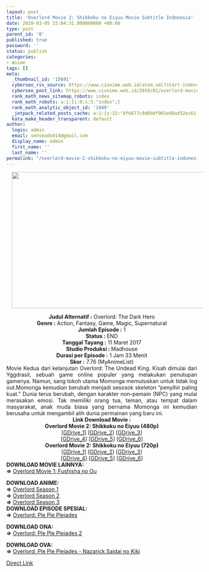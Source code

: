 ```yaml
---
layout: post
title: 'Overlord Movie 2: Shikkoku no Eiyuu Movie Subtitle Indonesia'
date: 2020-03-05 15:04:31.000000000 +00:00
type: post
parent_id: '0'
published: true
password: ''
status: publish
categories:
- Anime
tags: []
meta:
  _thumbnail_id: '15691'
  cyberseo_rss_source: https://www.ciunime.web.id/atom.xml?start-index=3301&max-results=150
  cyberseo_post_link: https://www.ciunime.web.id/2019/01/overlord-movie-2-shikkoku-no-eiyuu.html
  rank_math_news_sitemap_robots: index
  rank_math_robots: a:1:{i:0;s:5:"index";}
  rank_math_analytic_object_id: '1949'
  _jetpack_related_posts_cache: a:1:{s:32:"8f6677c9d6b0f903e98ad32ec61f8deb";a:2:{s:7:"expires";i:1658086303;s:7:"payload";a:3:{i:0;a:1:{s:2:"id";i:27332;}i:1;a:1:{s:2:"id";i:27334;}i:2;a:1:{s:2:"id";i:27336;}}}}
  kata_make_header_transparent: default
author:
  login: admin
  email: senseads014@gmail.com
  display_name: admin
  first_name: ''
  last_name: ''
permalink: "/overlord-movie-2-shikkoku-no-eiyuu-movie-subtitle-indonesia/"
---
```

<div class="separator" style="clear: both; text-align: center;"><a href="https://1.bp.blogspot.com/-ksgwWiF2JCs/XE7cLzuhVJI/AAAAAAAAIzM/ctw82ewvVGMqFxe7merjkmIIyqfbbGpuACPcBGAYYCw/s1600/Overlord%2BMovie%2B2%2B-%2BShikkoku%2Bno%2BEiyuu.jpg" imageanchor="1" style="margin-left: 1em; margin-right: 1em;"><img border="0" data-original-height="720" data-original-width="1280" height="360" src="{{ site.baseurl }}/assets/2020/03/Overlord%2BMovie%2B2%2B-%2BShikkoku%2Bno%2BEiyuu.jpg" width="640" /></a></div>
<p>
<div style="text-align: center;"><b>Judul</b><b><b> Alternatif</b> :</b> Overlord: The Dark Hero</div>
<div style="text-align: center;"><b><b>Genre :</b></b> Action, Fantasy, Game, Magic, Supernatural</div>
<div style="text-align: center;"><b>Jumlah Episode :</b> 1<br /><b>Status :&nbsp;</b>END<br /><b>Tanggal Tayang :</b> 11 Maret 2017<br /><b>Studio Produksi : </b>Madhouse<br /><b>Durasi per Episode :</b> 1 Jam 33 Menit</div>
<div style="text-align: center;"><b>Skor :</b> 7.76 (MyAnimeList)</div>
<div style="text-align: center;"></div>
<div style="text-align: justify;">Movie Kedua dari kelanjutan Overlord: The Undead King. Kisah dimulai dari Yggdrasil, sebuah game online populer yang melakukan penutupan gamenya. Namun, sang tokoh utama Momonga memutuskan untuk tidak log out.Momonga kemudian berubah menjadi sesosok skeleton “penyihir paling kuat.” Dunia terus berubah, dengan karakter non–pemain (NPC) yang mulai merasakan emosi. Tak memiliki orang tua, teman, atau tempat dalam masyarakat, anak muda biasa yang bernama Momonga ini kemudian berusaha untuk mengambil alih dunia permainan yang baru ini.</div>
<div style="text-align: justify;"></div>
<div style="text-align: justify;"></div>
<div style="text-align: center;"><b>Link Download Movie :</b></div>
<div style="text-align: center;"></div>
<div style="text-align: center;"><b>Overlord Movie 2: Shikkoku no Eiyuu (480p)</b><br />[<a href="https://docs.google.com/uc?id=173-uA0QyM8uZNnwvzuXaK44ljVuFsWRz" target="_blank" rel="noopener">GDrive_1</a>] [<a href="https://drive.google.com/uc?export=download&amp;id=1syH9NIuzp4_EOV5bMnu4pdxs07sum1mX" target="_blank" rel="noopener">GDrive_2</a>] [<a href="https://drive.google.com/uc?export=download&amp;id=1F7PpYuoea6ecO9R7PmOVkYDcBXhjPp0k" target="_blank" rel="noopener">GDrive_3</a>]<br />[<a href="https://drive.google.com/uc?export=download&amp;id=1K9e5O8GgNWUs7Dn1QFst8LZbfwZgcu2p" target="_blank" rel="noopener">GDrive_4</a>] [<a href="https://drive.google.com/uc?export=download&amp;id=1c3GC5xhZVVPjRTs6UEBg6T4ZtI988RoX" target="_blank" rel="noopener">GDrive_5</a>] [<a href="https://drive.google.com/uc?export=download&amp;id=1PocDBCIXVBuumQ3V5I508VoytsPg4q2g" target="_blank" rel="noopener">GDrive_6</a>]</div>
<div style="text-align: center;"><b>Overlord Movie 2: Shikkoku no Eiyuu (720p)</b><br />[<a href="https://docs.google.com/uc?id=1Yf1elpYBZum9PPAZvHp1P3HnHtOw_bcK" target="_blank" rel="noopener">GDrive_1</a>] [<a href="https://drive.google.com/uc?export=download&amp;id=1Cbomw_OYL0BHJ3S1c1WdyiMWa7xmt5D7" target="_blank" rel="noopener">GDrive_2</a>] [<a href="https://drive.google.com/uc?export=download&amp;id=1boJzFbzUub6_ZuGZdVueKTv9E5XdXyt9" target="_blank" rel="noopener">GDrive_3</a>]<br />[<a href="https://drive.google.com/uc?export=download&amp;id=1VP8z8w3LLNAh29bbAoMCNtmrHwu7JZK4" target="_blank" rel="noopener">GDrive_4</a>] [<a href="https://drive.google.com/uc?export=download&amp;id=1AeKYUTjwB_nl-PgQt_2h7t51-z4GXk0P" target="_blank" rel="noopener">GDrive_5</a>] [<a href="https://drive.google.com/uc?export=download&amp;id=1f28137Z09Eai2Kq2HtX85BsBMBoUV5r3" target="_blank" rel="noopener">GDrive_6</a>]
<div style="text-align: left;"></div>
<div style="text-align: center;">
<div style="text-align: justify;">
<div style="text-align: justify;"><b>DOWNLOAD MOVIE LAINNYA:</b></div>
<div style="text-align: justify;"><b>=&gt;</b>&nbsp;<a href="https://www.ciunime.web.id/2019/01/overlord-movie-1-fushisha-no-ou-movie.html" target="_blank" rel="noopener">Overlord Movie 1: Fushisha no Ou</a></p>
<div style="text-align: justify;"><b>DOWNLOAD ANIME:</b></div>
<div style="text-align: justify;">
<div style="text-align: justify;"><b>=&gt;</b>&nbsp;<a href="https://www.ciunime.web.id/2018/09/overlord-season-1-episode-01-13-end.html" target="_blank" rel="noopener">Overlord Season 1</a></div>
<div style="text-align: justify;"><b>=&gt;</b>&nbsp;<a href="https://www.ciunime.web.id/2018/09/overlord-season-2-episode-01-13-end.html" target="_blank" rel="noopener">Overlord Season 2</a></div>
<div style="text-align: justify;"><b>=&gt;</b>&nbsp;<a href="https://www.ciunime.web.id/2018/11/overlord-season-3-episode-01-13-end.html" target="_blank" rel="noopener">Overlord Season 3</a></div>
</div>
<div style="text-align: justify;"></div>
<div style="text-align: justify;"></div>
</div>
</div>
</div>
<div style="text-align: justify;">
<div style="text-align: justify;">
<div style="text-align: justify;">
<div style="text-align: justify;"><b>DOWNLOAD EPISODE SPESIAL:</b></div>
<div style="text-align: justify;"><b>=&gt;</b>&nbsp;<a href="https://www.ciunime.web.id/2019/11/overlord-ple-ple-pleiades-episode-01-08.html" target="_blank" rel="noopener">Overlord: Ple Ple Pleiades</a></p>
</div>
</div>
<div style="text-align: justify;"><b>DOWNLOAD ONA:</b></div>
<div style="text-align: justify;"><b>=&gt;</b>&nbsp;<a href="https://www.ciunime.web.id/2019/11/overlord-ple-ple-pleiades-2-episode-01.html" target="_blank" rel="noopener">Overlord: Ple Ple Pleiades 2</a></p>
<div style="text-align: justify;"><b>DOWNLOAD OVA:</b></div>
<div style="text-align: justify;"><b>=&gt;</b>&nbsp;<a href="https://www.ciunime.web.id/2019/11/overlord-ple-ple-pleiades-nazarick.html" target="_blank" rel="noopener">Overlord: Ple Ple Pleiades - Nazarick Saidai no Kiki</a></p>
</div>
</div>
</div>
</div>
</div>
<link rel="stylesheet" href="https://cdnjs.cloudflare.com/ajax/libs/font-awesome/4.7.0/css/font-awesome.min.css" />
<div class="divbtn"> <a href="https://handymansurrender.com/fihup8buzv?key=94550f7ce39444073321dde3b8782f97" class="btn"><i class="fa fa-download"></i> Direct Link</a> </div>

